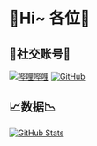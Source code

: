 # 💎Hi~ 各位💎

## 🌟社交账号🌟
[![哔哩哔哩](https://img.shields.io/badge/哔哩哔哩-星川よる-blue.svg?logo=bilibili)](https://space.bilibili.com/3493294482917876)
[![GitHub](https://img.shields.io/badge/GitHub-星川よる-blue.svg?logo=github)](https://github.com/HoshikawaYoru)



## 📈数据📉
[![GitHub Stats](https://github-readme-stats.vercel.app/api?username=HoshikawaYoru&count_private=true&show_icons=true&bg_color=to_left_bottom,ffffff,00bfff&locale=cn)]()